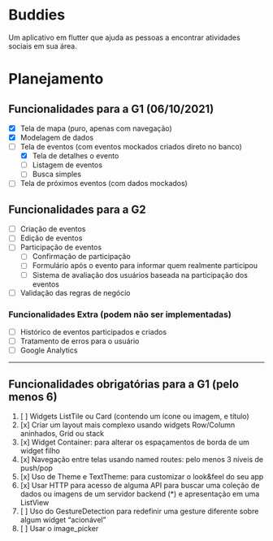 # Buddies
Um aplicativo em flutter que ajuda as pessoas a encontrar atividades sociais em sua área.

# Planejamento

## Funcionalidades para a G1 (06/10/2021)
- [x] Tela de mapa (puro, apenas com navegação)
- [x] Modelagem de dados
- [ ] Tela de eventos (com eventos mockados criados direto no banco)
  - [x] Tela de detalhes o evento
  - [ ] Listagem de eventos
  - [ ] Busca simples
- [ ] Tela de próximos eventos (com dados mockados)

## Funcionalidades para a G2
- [ ] Criação de eventos
- [ ] Edição de eventos
- [ ] Participação de eventos
  - [ ] Confirmação de participação
  - [ ] Formulário após o evento para informar quem realmente participou
  - [ ] Sistema de avaliação dos usuários baseada na participação dos eventos
- [ ] Validação das regras de negócio

### Funcionalidades Extra (podem não ser implementadas)
- [ ] Histórico de eventos participados e criados
- [ ] Tratamento de erros para o usuário
- [ ] Google Analytics

---

## Funcionalidades obrigatórias para a G1 (pelo menos 6)
1. [ ] Widgets ListTile ou Card  (contendo um ícone ou imagem, e título)
2. [x] Criar um layout mais complexo usando widgets Row/Column aninhados, Grid ou stack
3. [x] Widget Container: para alterar os espaçamentos de borda de um widget filho
4. [x] Navegação entre telas usando named routes: pelo menos 3 níveis de push/pop
5. [x] Uso de Theme e TextTheme: para customizar o look&feel do seu app 
6. [x] Usar HTTP para acesso de alguma API para buscar uma coleção de dados ou imagens de um servidor backend (*) e apresentação em uma ListView
7. [ ] Uso do GestureDetection para redefinir uma gesture diferente sobre algum widget “acionável” 
8. [ ] Usar o image_picker
